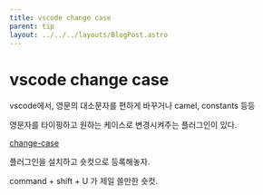 ```yaml
---
title: vscode change case
parent: tip
layout: ../../../layouts/BlogPost.astro
---
```


# vscode change case

vscode에서, 영문의 대소문자를 편하게 바꾸거나 camel, constants 등등

영문자를 타이핑하고 원하는 케이스로 변경시켜주는 플러그인이 있다.

[change-case](https://marketplace.visualstudio.com/items?itemName=wmaurer.change-case)

플러그인을 설치하고 숏컷으로 등록해놓자.

command + shift + U 가 제일 쓸만한 숏컷.
